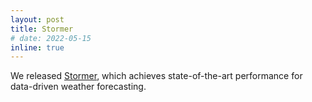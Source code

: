 ```yaml
---
layout: post
title: Stormer
# date: 2022-05-15
inline: true
---
```


We released [Stormer](https://arxiv.org/abs/2312.03876), which achieves state-of-the-art performance for data-driven weather forecasting.